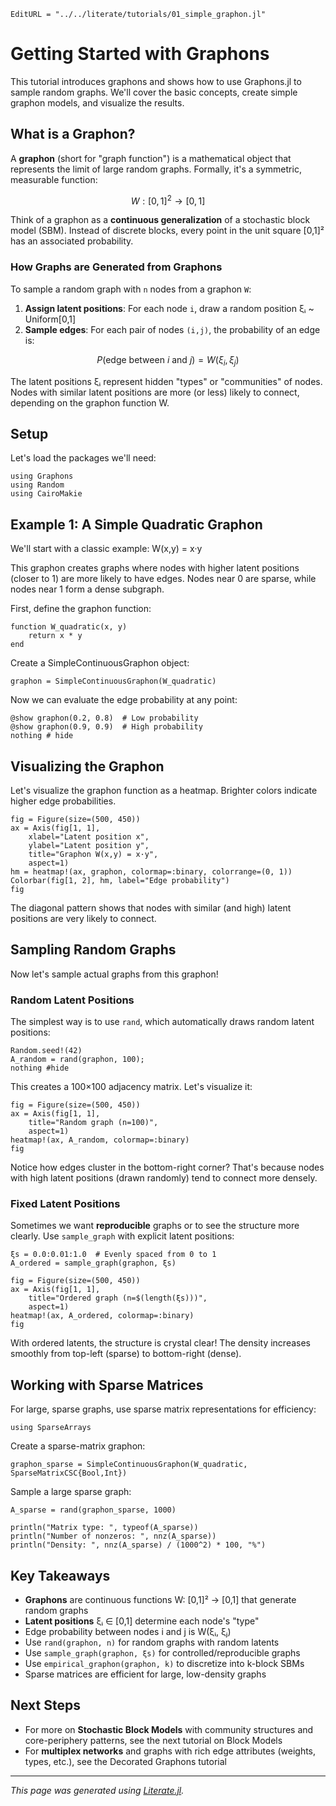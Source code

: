 ```@meta
EditURL = "../../literate/tutorials/01_simple_graphon.jl"
```

# Getting Started with Graphons

This tutorial introduces graphons and shows how to use Graphons.jl to sample random graphs.
We'll cover the basic concepts, create simple graphon models, and visualize the results.

## What is a Graphon?

A **graphon** (short for "graph function") is a mathematical object that represents the limit
of large random graphs. Formally, it's a symmetric, measurable function:

```math
W: [0, 1]^2 \to [0, 1]
```

Think of a graphon as a **continuous generalization** of a stochastic block model (SBM).
Instead of discrete blocks, every point in the unit square [0,1]² has an associated probability.

### How Graphs are Generated from Graphons

To sample a random graph with `n` nodes from a graphon `W`:

1. **Assign latent positions**: For each node `i`, draw a random position ξᵢ ~ Uniform[0,1]
2. **Sample edges**: For each pair of nodes `(i,j)`, the probability of an edge is:

```math
P(\text{edge between } i \text{ and } j) = W(\xi_i, \xi_j)
```

The latent positions ξᵢ represent hidden "types" or "communities" of nodes.
Nodes with similar latent positions are more (or less) likely to connect,
depending on the graphon function W.

## Setup

Let's load the packages we'll need:

````@example 01_simple_graphon
using Graphons
using Random
using CairoMakie
````

## Example 1: A Simple Quadratic Graphon

We'll start with a classic example: W(x,y) = x·y

This graphon creates graphs where nodes with higher latent positions
(closer to 1) are more likely to have edges. Nodes near 0 are sparse,
while nodes near 1 form a dense subgraph.

First, define the graphon function:

````@example 01_simple_graphon
function W_quadratic(x, y)
    return x * y
end
````

Create a SimpleContinuousGraphon object:

````@example 01_simple_graphon
graphon = SimpleContinuousGraphon(W_quadratic)
````

Now we can evaluate the edge probability at any point:

````@example 01_simple_graphon
@show graphon(0.2, 0.8)  # Low probability
@show graphon(0.9, 0.9)  # High probability
nothing # hide
````

## Visualizing the Graphon

Let's visualize the graphon function as a heatmap. Brighter colors indicate
higher edge probabilities.

````@example 01_simple_graphon
fig = Figure(size=(500, 450))
ax = Axis(fig[1, 1],
    xlabel="Latent position x",
    ylabel="Latent position y",
    title="Graphon W(x,y) = x·y",
    aspect=1)
hm = heatmap!(ax, graphon, colormap=:binary, colorrange=(0, 1))
Colorbar(fig[1, 2], hm, label="Edge probability")
fig
````

The diagonal pattern shows that nodes with similar (and high) latent
positions are very likely to connect.

## Sampling Random Graphs

Now let's sample actual graphs from this graphon!

### Random Latent Positions

The simplest way is to use `rand`, which automatically draws random
latent positions:

````@example 01_simple_graphon
Random.seed!(42)
A_random = rand(graphon, 100);
nothing #hide
````

This creates a 100×100 adjacency matrix. Let's visualize it:

````@example 01_simple_graphon
fig = Figure(size=(500, 450))
ax = Axis(fig[1, 1],
    title="Random graph (n=100)",
    aspect=1)
heatmap!(ax, A_random, colormap=:binary)
fig
````

Notice how edges cluster in the bottom-right corner? That's because
nodes with high latent positions (drawn randomly) tend to connect
more densely.

### Fixed Latent Positions

Sometimes we want **reproducible** graphs or to see the structure more clearly.
Use `sample_graph` with explicit latent positions:

````@example 01_simple_graphon
ξs = 0.0:0.01:1.0  # Evenly spaced from 0 to 1
A_ordered = sample_graph(graphon, ξs)

fig = Figure(size=(500, 450))
ax = Axis(fig[1, 1],
    title="Ordered graph (n=$(length(ξs)))",
    aspect=1)
heatmap!(ax, A_ordered, colormap=:binary)
fig
````

With ordered latents, the structure is crystal clear! The density
increases smoothly from top-left (sparse) to bottom-right (dense).

## Working with Sparse Matrices

For large, sparse graphs, use sparse matrix representations for efficiency:

````@example 01_simple_graphon
using SparseArrays
````

Create a sparse-matrix graphon:

````@example 01_simple_graphon
graphon_sparse = SimpleContinuousGraphon(W_quadratic, SparseMatrixCSC{Bool,Int})
````

Sample a large sparse graph:

````@example 01_simple_graphon
A_sparse = rand(graphon_sparse, 1000)

println("Matrix type: ", typeof(A_sparse))
println("Number of nonzeros: ", nnz(A_sparse))
println("Density: ", nnz(A_sparse) / (1000^2) * 100, "%")
````

## Key Takeaways

- **Graphons** are continuous functions W: [0,1]² → [0,1] that generate random graphs
- **Latent positions** ξᵢ ∈ [0,1] determine each node's "type"
- Edge probability between nodes i and j is W(ξᵢ, ξⱼ)
- Use `rand(graphon, n)` for random graphs with random latents
- Use `sample_graph(graphon, ξs)` for controlled/reproducible graphs
- Use `empirical_graphon(graphon, k)` to discretize into k-block SBMs
- Sparse matrices are efficient for large, low-density graphs

## Next Steps

- For more on **Stochastic Block Models** with community structures and core-periphery
  patterns, see the next tutorial on Block Models
- For **multiplex networks** and graphs with rich edge attributes (weights, types, etc.),
  see the Decorated Graphons tutorial

---

*This page was generated using [Literate.jl](https://github.com/fredrikekre/Literate.jl).*

